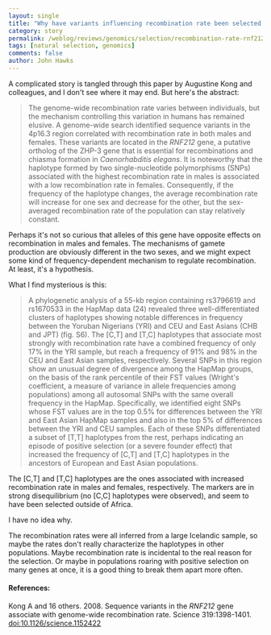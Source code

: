 ```yaml
---
layout: single 
title: "Why have variants influencing recombination rate been selected in non-Africans?" 
category: story
permalink: /weblog/reviews/genomics/selection/recombination-rate-rnf212-kong-2008.html
tags: [natural selection, genomics] 
comments: false 
author: John Hawks 
---
```



<p>
A complicated story is tangled through this paper by Augustine Kong and colleagues, and I don't see where it may end. But here's the abstract: 
</p>

<blockquote>The genome-wide recombination rate varies between individuals, but the mechanism controlling this variation in humans has remained elusive. A genome-wide search identified sequence variants in the 4p16.3 region correlated with recombination rate in both males and females. These variants are located in the <i>RNF212</i> gene, a putative ortholog of the ZHP-3 gene that is essential for recombinations and chiasma formation in <i>Caenorhabditis elegans</i>. It is noteworthy that the haplotype formed by two single-nucleotide polymorphisms (SNPs) associated with the highest recombination rate in males is associated with a low recombination rate in females. Consequently, if the frequency of the haplotype changes, the average recombination rate will increase for one sex and decrease for the other, but the sex-averaged recombination rate of the population can stay relatively constant.</blockquote>

<p>
Perhaps it's not so curious that alleles of this gene have opposite effects on recombination in males and females. The mechanisms of gamete production are obviously different in the two sexes, and we might expect some kind of frequency-dependent mechanism to regulate recombination. At least, it's a hypothesis. 
</p>

<p>
What I find mysterious is this: 
</p>

<blockquote>A phylogenetic analysis of a 55-kb region containing rs3796619 and rs1670533 in the HapMap data (24) revealed three well-differentiated clusters of haplotypes showing notable differences in frequency between the Yoruban Nigerians (YRI) and CEU and East Asians (CHB and JPT) (fig. S6). The [C,T] and [T,C] haplotypes that associate most strongly with recombination rate have a combined frequency of only 17% in the YRI sample, but reach a frequency of 91% and 98% in the CEU and East Asian samples, respectively. Several SNPs in this region show an unusual degree of divergence among the HapMap groups, on the basis of the rank percentile of their FST values (Wright's coefficient, a measure of variance in allele frequencies among populations) among all autosomal SNPs with the same overall frequency in the HapMap. Specifically, we identified eight SNPs whose FST values are in the top 0.5% for differences between the YRI and East Asian HapMap samples and also in the top 5% of differences between the YRI and CEU samples. Each of these SNPs differentiated a subset of [T,T] haplotypes from the rest, perhaps indicating an episode of positive selection (or a severe founder effect) that increased the frequency of [C,T] and [T,C] haplotypes in the ancestors of European and East Asian populations.</blockquote>

<p>
The [C,T] and [T,C] haplotypes are the ones associated with increased recombination rate in males and females, respectively. The markers are in strong disequilibrium (no [C,C] haplotypes were observed), and seem to have been selected outside of Africa. 
</p>

<p>
I have no idea why. 
</p>

<p>
The recombination rates were all inferred from a large Icelandic sample, so maybe the rates don't really characterize the haplotypes in other populations. Maybe recombination rate is incidental to the real reason for the selection. Or maybe in populations roaring with positive selection on many genes at once, it is a good thing to break them apart more often. 
</p>

<h4>References:</h4>

<p class="cite">Kong A and 16 others. 2008. Sequence variants in the <i>RNF212</i> gene associate with genome-wide recombination rate. Science 319:1398-1401. <a href="http://dx.doi.org/10.1126/science.1152422">doi:10.1126/science.1152422</a></p>

